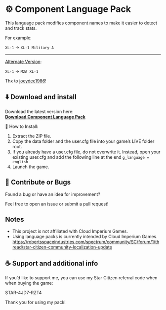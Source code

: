 # ⚙️ Component Language Pack

This language pack modifies component names to make it easier to detect and track stats.

For example:

`XL-1` → `XL-1 Military A`

---
[Alternate Version](https://github.com/joeydee1986/ScCompLangPackRemix):

`XL-1` → `M2A XL-1`

Thx to [joeydee1986](https://github.com/joeydee1986)!

## ⬇️ Download and install

Download the latest version here:  
[**Download Component Language Pack**](https://github.com/ExoAE/ScCompLangPack/archive/refs/heads/main.zip)

🔧 How to Install:

1. Extract the ZIP file.
2. Copy the data folder and the user.cfg file into your game’s LIVE folder root.
3. If you already have a user.cfg file, do not overwrite it. Instead, open your existing user.cfg and add the following line at the end `g_language = english`
4. Launch the game.

## 🚧 Contribute or Bugs

Found a bug or have an idea for improvement?

Feel free to open an issue or submit a pull request!

## Notes

- This project is not affiliated with Cloud Imperium Games.
- Using language packs is currently intended by Cloud Imperium Games. 
https://robertsspaceindustries.com/spectrum/community/SC/forum/1/thread/star-citizen-community-localization-update

## ☕ Support and additional info

If you’d like to support me, you can use my Star Citizen referral code when when buying the game:

STAR-4JD7-RZT4

Thank you for using my pack!
